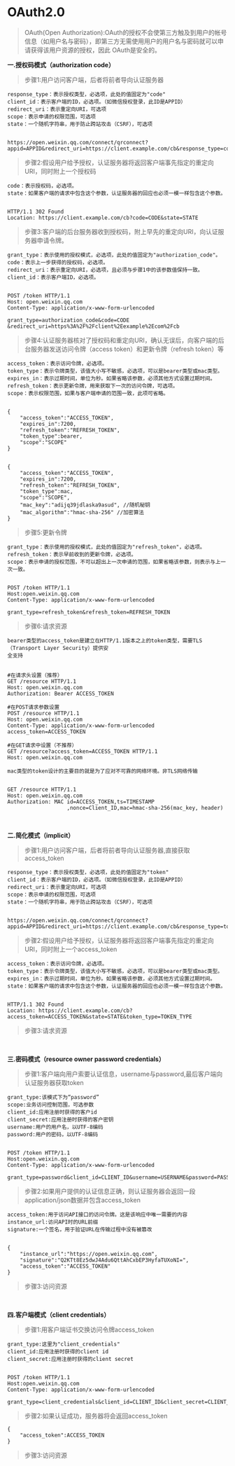 # OAuth2.0

>OAuth(Open Authorization):OAuth的授权不会使第三方触及到用户的帐号信息（如用户名与密码），即第三方无需使用用户的用户名与密码就可以申请获得该用户资源的授权，因此 OAuth是安全的。

**一.授权码模式（authorization code）**

>步骤1:用户访问客户端，后者将前者导向认证服务器

```
response_type：表示授权类型，必选项，此处的值固定为"code"
client_id：表示客户端的ID，必选项。（如微信授权登录，此ID是APPID）
redirect_uri：表示重定向URI，可选项
scope：表示申请的权限范围，可选项
state：一个随机字符串，用于防止跨站攻击（CSRF），可选项


https://open.weixin.qq.com/connect/qrconnect?
appid=APPID&redirect_uri=https://client.example.com/cb&response_type=code&scope=SCOPE&state=STATE
```

>步骤2:假设用户给予授权，认证服务器将返回客户端事先指定的重定向URI，同时附上一个授权码

```
code：表示授权码，必选项。
state：如果客户端的请求中包含这个参数，认证服务器的回应也必须一模一样包含这个参数。


HTTP/1.1 302 Found
Location: https://client.example.com/cb?code=CODE&state=STATE
```

>步骤3:客户端的后台服务器收到授权码，附上早先的重定向URI，向认证服务器申请令牌。

```
grant_type：表示使用的授权模式，必选项，此处的值固定为"authorization_code"。
code：表示上一步获得的授权码，必选项。
redirect_uri：表示重定向URI，必选项，且必须与步骤1中的该参数值保持一致。
client_id：表示客户端ID，必选项。


POST /token HTTP/1.1
Host: open.weixin.qq.com
Content-Type: application/x-www-form-urlencoded

grant_type=authorization_code&code=CODE
&redirect_uri=https%3A%2F%2Fclient%2Eexample%2Ecom%2Fcb
```

>步骤4:认证服务器核对了授权码和重定向URI，确认无误后，向客户端的后台服务器发送访问令牌（access token）和更新令牌（refresh token）等

```
access_token：表示访问令牌，必选项。
token_type：表示令牌类型，该值大小写不敏感，必选项，可以是bearer类型或mac类型。
expires_in：表示过期时间，单位为秒。如果省略该参数，必须其他方式设置过期时间。
refresh_token：表示更新令牌，用来获取下一次的访问令牌，可选项。
scope：表示权限范围，如果与客户端申请的范围一致，此项可省略。


{
    "access_token":"ACCESS_TOKEN",
    "expires_in":7200,
    "refresh_token":"REFRESH_TOKEN",
    "token_type":bearer,
    "scope":"SCOPE"
}


{
    "access_token":"ACCESS_TOKEN",
    "expires_in":7200,
    "refresh_token":"REFRESH_TOKEN",
    "token_type":mac,
    "scope":"SCOPE",
    "mac_key":"adijq39jdlaska9asud", //随机秘钥
    "mac_algorithm":"hmac-sha-256" //加密算法
}
```

>步骤5:更新令牌

```
grant_type：表示使用的授权模式，此处的值固定为"refresh_token"，必选项。
refresh_token：表示早前收到的更新令牌，必选项。
scope：表示申请的授权范围，不可以超出上一次申请的范围，如果省略该参数，则表示与上一次一致。


POST /token HTTP/1.1
Host:open.weixin.qq.com
Content-Type: application/x-www-form-urlencoded

grant_type=refresh_token&refresh_token=REFRESH_TOKEN
```

>步骤6:请求资源

```
bearer类型的access_token是建立在HTTP/1.1版本之上的token类型，需要TLS（Transport Layer Security）提供安
全支持


#在请求头设置（推荐）
GET /resource HTTP/1.1
Host: open.weixin.qq.com
Authorization: Bearer ACCESS_TOKEN

#在POST请求参数设置
POST /resource HTTP/1.1
Host: open.weixin.qq.com
Content-Type: application/x-www-form-urlencoded
access_token=ACCESS_TOKEN

#在GET请求中设置（不推荐）
GET /resource?access_token=ACCESS_TOKEN HTTP/1.1
Host: open.weixin.qq.com
```

```
mac类型的token设计的主要目的就是为了应对不可靠的网络环境。非TLS网络传输


GET /resource HTTP/1.1
Host: open.weixin.qq.com
Authorization: MAC id=ACCESS_TOKEN,ts=TIMESTAMP
                   ,nonce=Client_ID,mac=hmac-sha-256(mac_key, header)
```

<br>

**二.简化模式（implicit）**

>步骤1:用户访问客户端，后者将前者导向认证服务器,直接获取access_token

```
response_type：表示授权类型，必选项，此处的值固定为"token"
client_id：表示客户端的ID，必选项。（如微信授权登录，此ID是APPID）
redirect_uri：表示重定向URI，可选项
scope：表示申请的权限范围，可选项
state：一个随机字符串，用于防止跨站攻击（CSRF），可选项


https://open.weixin.qq.com/connect/qrconnect?
appid=APPID&redirect_uri=https://client.example.com/cb&response_type=token&scope=SCOPE&state=STATE
```

>步骤2:假设用户给予授权，认证服务器将返回客户端事先指定的重定向URI，同时附上一个access_token

```
access_token：表示访问令牌，必选项。
token_type：表示令牌类型，该值大小写不敏感，必选项，可以是bearer类型或mac类型。
expires_in：表示过期时间，单位为秒。如果省略该参数，必须其他方式设置过期时间。
state：如果客户端的请求中包含这个参数，认证服务器的回应也必须一模一样包含这个参数。


HTTP/1.1 302 Found
Location: https://client.example.com/cb?access_token=ACCESS_TOKEN&state=STATE&token_type=TOKEN_TYPE
```

>步骤3:请求资源

<br>

**三.密码模式（resource owner password credentials）**

>步骤1:客户端向用户索要认证信息，username与password,最后客户端向认证服务器获取token

```
grant_type:该模式下为“password”
scope:业务访问控制范围，可选参数
client_id:应用注册时获得的客户id
client_secret:应用注册时获得的客户密钥
username:用户的用户名，以UTF-8编码
password:用户的密码，以UTF-8编码


POST /token HTTP/1.1
Host:open.weixin.qq.com
Content-Type: application/x-www-form-urlencoded

grant_type=password&client_id=CLIENT_ID&username=USERNAME&password=PASSWORD
```

>步骤2:如果用户提供的认证信息正确，则认证服务器会返回一段application/json数据并包含access_token

```
access_token:用于访问API接口的访问令牌。这是该响应中唯一需要的内容
instance_url:访问API时的URL前缀
‍‍signature‍‍:一个签名，用于验证URL在传输过程中没有被篡改


{
    "instance_url":"https://open.weixin.qq.com",
    "signature":"Q2KTt8Ez5dwJ4Adu6QttAhCxbEP3HyfaTUXoNI=",
    "access_token":"ACCESS_TOKEN"
}
```

>步骤3:访问资源

<br>

**四.客户端模式（client credentials）**

>步骤1:用客户端证书交换访问令牌access_token

```
grant_type:这里为"client_credentials"
client_id:应用注册时获得的client id
client_secret:应用注册时获得的client secret


POST /token HTTP/1.1
Host:open.weixin.qq.com
Content-Type: application/x-www-form-urlencoded

grant_type=client_credentials&client_id=CLIENT_ID&client_secret=CLIENT_SECRET
```

>步骤2:如果认证成功，服务器将会返回access_token

```
{
    "access_token":ACCESS_TOKEN
}
```

>步骤3:访问资源
